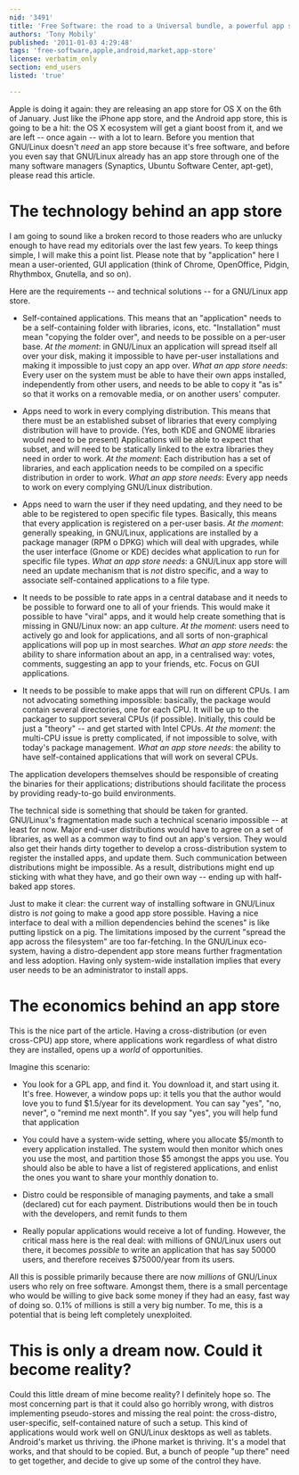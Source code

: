 ```yaml
---
nid: '3491'
title: 'Free Software: the road to a Universal bundle, a powerful app store, and world domination'
authors: 'Tony Mobily'
published: '2011-01-03 4:29:48'
tags: 'free-software,apple,android,market,app-store'
license: verbatim_only
section: end_users
listed: 'true'

---
```

Apple is doing it again: they are releasing an app store for OS X on the 6th of January. Just like the iPhone app store, and the Android app store, this is going to be a hit: the OS X ecosystem will get a giant boost from it, and we are left -- once again -- with a lot to learn.
Before you mention that GNU/Linux doesn't _need_ an app store because it's free software, and before you even say that GNU/Linux already has an app store through one of the many software managers (Synaptics, Ubuntu Software Center, apt-get), please read this article.

<!--break-->

# The technology behind an app store

I am going to sound like a broken record to those readers who are unlucky enough to have read my editorials over the last few years. To keep things simple, I will make this a point list.
Please note that by "application" here I mean a user-oriented, GUI application (think of Chrome, OpenOffice, Pidgin, Rhythmbox, Gnutella, and so on).

Here are the requirements -- and technical solutions -- for a GNU/Linux app store. 

* Self-contained applications. This means that an "application" needs to be a self-containing folder with libraries, icons, etc. "Installation" must mean "copying the folder over", and needs to be possible on a per-user base. _At the moment_: in GNU/Linux an application will spread itself all over your disk, making it impossible to have per-user installations and making it impossible to just copy an app over. _What an app store needs_: Every user on the system must be able to have their own apps installed, independently from other users, and needs to be able to copy it "as is" so that it works on a removable media, or on another users' computer.

* Apps need to work in every complying distribution. This means that there must be an established subset of libraries that every complying distribution will have to provide. (Yes, both KDE and GNOME libraries would need to be present) Applications will be able to expect that subset, and will need to be statically linked to the extra libraries they need in order to work. _At the moment_: Each distribution has a set of libraries, and each application needs to be compiled on a specific distribution in order to work. _What an app store needs_: Every app needs to work on every complying GNU/Linux distribution.

* Apps need to warn the user if they need updating, and they need to be able to be registered to open specific file types. Basically, this means that every application is registered on a per-user basis. _At the moment_: generally speaking, in GNU/Linux, applications are installed by a package manager (RPM o DPKG) which will deal with upgrades, while the user interface (Gnome or KDE) decides what application to run for specific file types. _What an app store needs_: a GNU/Linux app store will need an update mechanism that is _not_ distro specific, and a way to associate self-contained applications to a file type.

* It needs to be possible to rate apps in a central database and it needs to be possible to forward one to all of your friends. This would make it possible to have "viral" apps, and it would help create something that is missing in GNU/Linux now: an app culture. _At the moment_: users need to actively go and look for applications, and all sorts of non-graphical applications will pop up in most searches. _What an app store needs_: the ability to share information about an app, in a centralised way: votes, comments, suggesting an app to your friends, etc. Focus on GUI applications.

* It needs to be possible to make apps that will run on different CPUs. I am not advocating something impossible: basically, the package would contain several directories, one for each CPU. It will be up to the packager to support several CPUs (if possible). Initially, this could be just a "theory" -- and get started with Intel CPUs. _At the moment_: the multi-CPU issue is pretty complicated, if not impossible to solve, with today's package management. _What an app store needs_: the ability to have self-contained applications that will work on several CPUs.

The application developers themselves should be responsible of creating the binaries for their applications; distributions should facilitate the process by providing ready-to-go build environments.

The technical side is something that should be taken for granted. GNU/Linux's fragmentation made such a technical scenario impossible -- at least for now. Major end-user distributions would have to agree on a set of libraries, as well as a common way to find out an app's version. They would also get their hands dirty together to develop a cross-distribution system to register the installed apps, and update them. Such communication between distributions might be impossible. As a result, distributions might end up sticking with what they have, and go their own way -- ending up with half-baked app stores.

Just to make it clear: the current way of installing software in GNU/Linux distro is _not_ going to make a good app store possible. Having a nice interface to deal with a million dependencies behind the scenes" is like putting lipstick on a pig. The limitations imposed by the current "spread the app across the filesystem" are too far-fetching. In the GNU/Linux eco-system, having a distro-dependent app store means further fragmentation and less adoption. Having only system-wide installation implies that every user needs to be an administrator to install apps.

# The economics behind an app store

This is the nice part of the article. Having a cross-distribution (or even cross-CPU) app store, where applications work regardless of what distro they are installed, opens up a _world_ of opportunities.

Imagine this scenario:

* You look for a GPL app, and find it. You download it, and start using it. It's free. However, a window pops up: it tells you that the author would love you to fund $1.5/year for its development. You can say "yes", "no, never", o "remind me next month". If you say "yes", you will help fund that application

* You could have a system-wide setting, where you allocate $5/month to every application installed. The system would then monitor which ones you use the most, and partition those $5 amongst the apps you use. You should also be able to have a list of registered applications, and enlist the ones you want to share your monthly donation to.

* Distro could be responsible of managing payments, and take a small (declared) cut for each payment. Distributions would then be in touch with the developers, and remit funds to them

* Really popular applications would receive a lot of funding. However, the critical mass here is the real deal: with millions of GNU/Linux users out there, it becomes _possible_ to write an application that has say 50000 users, and therefore receives $75000/year from its users.

All this is possible primarily because there are now _millions_ of GNU/Linux users who rely on free software. Amongst them, there is a small percentage who would be willing to give back some money if they had an easy, fast way of doing so. 0.1% of millions is still a very big number. To me, this is a potential that is being left completely unexploited.


# This is only a dream now. Could it become reality?

Could this little dream of mine become reality? I definitely hope so. The most concerning part is that it could also go horribly wrong, with distros implementing pseudo-stores and missing the real point: the cross-distro, user-specific, self-contained nature of such a setup. This kind of applications would work well on GNU/Linux desktops as well as tablets. 
Android's market us thriving. the iPhone market is thriving. It's a model that works, and that should to be copied.
But, a bunch of people "up there" need to get together, and decide to give up some of the control they have.




